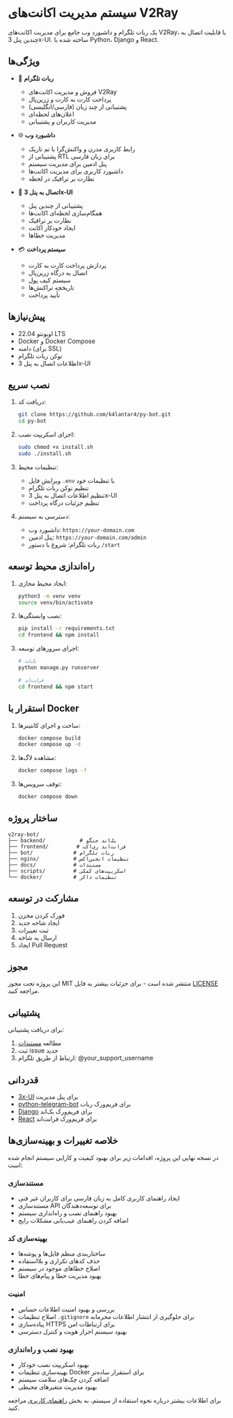 # سیستم مدیریت اکانت‌های V2Ray

یک ربات تلگرام و داشبورد وب جامع برای مدیریت اکانت‌های V2Ray، با قابلیت اتصال به چندین پنل 3x-UI. ساخته شده با Python، Django و React.

## ویژگی‌ها

- 🤖 **ربات تلگرام**
  - فروش و مدیریت اکانت‌های V2Ray
  - پرداخت کارت به کارت و زرین‌پال
  - پشتیبانی از چند زبان (فارسی/انگلیسی)
  - اعلان‌های لحظه‌ای
  - مدیریت کاربران و پشتیبانی

- 🌐 **داشبورد وب**
  - رابط کاربری مدرن و واکنش‌گرا با تم تاریک
  - پشتیبانی از RTL برای زبان فارسی
  - پنل ادمین برای مدیریت سیستم
  - داشبورد کاربری برای مدیریت اکانت‌ها
  - نظارت بر ترافیک در لحظه

- 🔄 **اتصال به پنل 3x-UI**
  - پشتیبانی از چندین پنل
  - همگام‌سازی لحظه‌ای اکانت‌ها
  - نظارت بر ترافیک
  - ایجاد خودکار اکانت
  - مدیریت خطاها

- 💳 **سیستم پرداخت**
  - پردازش پرداخت کارت به کارت
  - اتصال به درگاه زرین‌پال
  - سیستم کیف پول
  - تاریخچه تراکنش‌ها
  - تأیید پرداخت

## پیش‌نیازها

- اوبونتو 22.04 LTS
- Docker و Docker Compose
- دامنه (برای SSL)
- توکن ربات تلگرام
- اطلاعات اتصال به پنل 3x-UI

## نصب سریع

1. دریافت کد:
   ```bash
   git clone https://github.com/k4lantar4/py-bot.git
   cd py-bot
   ```

2. اجرای اسکریپت نصب:
   ```bash
   sudo chmod +x install.sh
   sudo ./install.sh
   ```

3. تنظیمات محیط:
   - ویرایش فایل `.env` با تنظیمات خود
   - تنظیم توکن ربات تلگرام
   - تنظیم اطلاعات اتصال به پنل 3x-UI
   - تنظیم جزئیات درگاه پرداخت

4. دسترسی به سیستم:
   - داشبورد وب: `https://your-domain.com`
   - پنل ادمین: `https://your-domain.com/admin`
   - ربات تلگرام: شروع با دستور `/start`

## راه‌اندازی محیط توسعه

1. ایجاد محیط مجازی:
   ```bash
   python3 -m venv venv
   source venv/bin/activate
   ```

2. نصب وابستگی‌ها:
   ```bash
   pip install -r requirements.txt
   cd frontend && npm install
   ```

3. اجرای سرورهای توسعه:
   ```bash
   # بک‌اند
   python manage.py runserver
   
   # فرانت‌اند
   cd frontend && npm start
   ```

## استقرار با Docker

1. ساخت و اجرای کانتینرها:
   ```bash
   docker compose build
   docker compose up -d
   ```

2. مشاهده لاگ‌ها:
   ```bash
   docker compose logs -f
   ```

3. توقف سرویس‌ها:
   ```bash
   docker compose down
   ```

## ساختار پروژه

```
v2ray-bot/
├── backend/           # بک‌اند جنگو
├── frontend/         # فرانت‌اند ری‌اکت
├── bot/             # ربات تلگرام
├── nginx/           # تنظیمات انجین‌اکس
├── docs/            # مستندات
├── scripts/         # اسکریپت‌های کمکی
└── docker/          # تنظیمات داکر
```

## مشارکت در توسعه

1. فورک کردن مخزن
2. ایجاد شاخه جدید
3. ثبت تغییرات
4. ارسال به شاخه
5. ایجاد Pull Request

## مجوز

این پروژه تحت مجوز MIT منتشر شده است - برای جزئیات بیشتر به فایل [LICENSE](LICENSE) مراجعه کنید.

## پشتیبانی

برای دریافت پشتیبانی:
1. مطالعه [مستندات](docs/)
2. ثبت issue جدید
3. ارتباط از طریق تلگرام: @your_support_username

## قدردانی

- [3x-UI](https://github.com/MHSanaei/3x-ui) برای پنل مدیریت
- [python-telegram-bot](https://github.com/python-telegram-bot/python-telegram-bot) برای فریم‌ورک ربات
- [Django](https://www.djangoproject.com/) برای فریم‌ورک بک‌اند
- [React](https://reactjs.org/) برای فریم‌ورک فرانت‌اند

## خلاصه تغییرات و بهینه‌سازی‌ها

در نسخه نهایی این پروژه، اقدامات زیر برای بهبود کیفیت و کارایی سیستم انجام شده است:

### مستندسازی
- ایجاد راهنمای کاربری کامل به زبان فارسی برای کاربران غیر فنی
- مستندسازی API برای توسعه‌دهندگان
- بهبود راهنمای نصب و راه‌اندازی سیستم
- اضافه کردن راهنمای عیب‌یابی مشکلات رایج

### بهینه‌سازی کد
- ساختاربندی منظم فایل‌ها و پوشه‌ها
- حذف کدهای تکراری و بلااستفاده
- اصلاح خطاهای موجود در سیستم
- بهبود مدیریت خطا و پیام‌های خطا

### امنیت
- بررسی و بهبود امنیت اطلاعات حساس
- اصلاح تنظیمات `.gitignore` برای جلوگیری از انتشار اطلاعات محرمانه
- پیاده‌سازی HTTPS برای ارتباطات امن
- بهبود سیستم احراز هویت و کنترل دسترسی

### بهبود نصب و راه‌اندازی
- بهبود اسکریپت نصب خودکار
- بهینه‌سازی تنظیمات Docker برای استقرار ساده‌تر
- اضافه کردن چک‌های سلامت سیستم
- بهبود مدیریت متغیرهای محیطی

برای اطلاعات بیشتر درباره نحوه استفاده از سیستم، به بخش [راهنمای کاربری](docs/user_guide_fa.md) مراجعه کنید. 